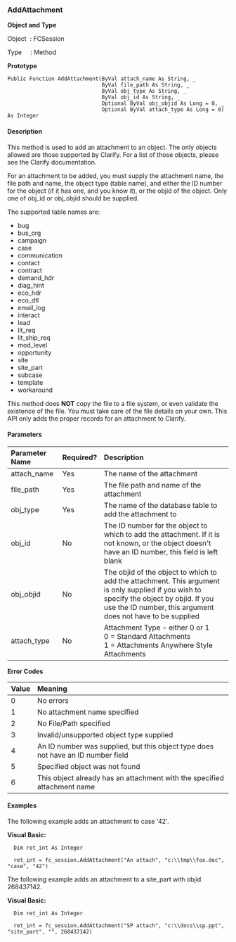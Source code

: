 ### AddAttachment

**Object and Type**

Object  : FCSession

Type     : Method

**Prototype**

```
Public Function AddAttachment(ByVal attach_name As String, _
                              ByVal file_path As String, _
                              ByVal obj_type As String, _
                              ByVal obj_id As String, _
                              Optional ByVal obj_objid As Long = 0, _
                              Optional ByVal attach_type As Long = 0) As Integer
```

#### Description

This method is used to add an attachment to an object. The only objects allowed are those supported by Clarify. For a list of those objects, please see the Clarify documentation.

For an attachment to be added, you must supply the attachment name, the file path and name, the object type (table name), and either the ID number for the object (if it has one, and you know it), or the objid of the object. Only one of obj_id or obj_objid should be supplied.

The supported table names are:

*  bug
*  bus_org
*  campaign
*  case
*  communication
*  contact
*  contract
*  demand_hdr
*  diag_hint
*  eco_hdr
*  eco_dtl
*  email_log
*  interact
*  lead
*  lit_req
*  lit_ship_req
*  mod_level
*  opportunity
*  site
*  site_part
*  subcase
*  template
*  workaround

This method does **NOT** copy the file to a file system, or even validate the existence of the file. You must take care of the file details on your own. This API only adds the proper records for an attachment to Clarify.

#### Parameters

| Parameter Name | Required? | Description |
|:--- |:--- |:--- |
| attach_name | Yes | The name of the attachment |
| file_path | Yes | The file path and name of the attachment |
| obj_type | Yes | The name of the database table to add the attachment to |
| obj_id | No | The ID number for the object to which to add the attachment. If it is not known, or the object doesn't have an ID number, this field is left blank |
| obj_objid | No | The objid of the object to which to add the attachment. This argument is only supplied if you wish to specify the object by objid. If you use the ID number, this argument does not have to be supplied |
| attach_type | No | Attachment Type - either 0 or 1<br>0 = Standard Attachments<br>1 = Attachments Anywhere Style Attachments |

**Error Codes**

| Value | Meaning |
|:--- |:--- |
| 0 | No errors |
| 1 | No attachment name specified |
| 2 | No File/Path specified |
| 3 | Invalid/unsupported object type supplied |
| 4 | An ID number was supplied, but this object type does not have an ID number field |
| 5 | Specified object was not found |
| 6 | This object already has an attachment with the specified attachment name |

#### Examples

The following example adds an attachment to case '42'.

**Visual Basic:**

```
  Dim ret_int As Integer

  ret_int = fc_session.AddAttachment("An attach", "c:\\tmp\\foo.doc", "case", "42")
```

The following example adds an attachment to a site_part with objid 268437142.

**Visual Basic:**
```
  Dim ret_int As Integer

  ret_int = fc_session.AddAttachment("SP attach", "c:\\docs\\sp.ppt", "site_part", "", 268437142)
```